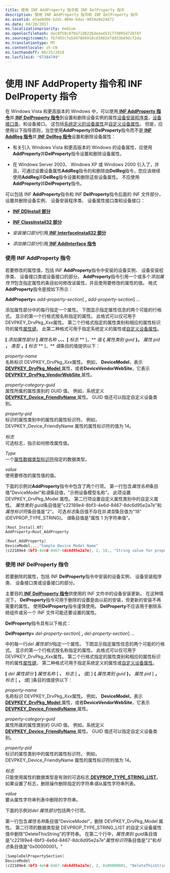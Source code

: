 ```yaml
---
title: 使用 INF AddProperty 指令和 INF DelProperty 指令
description: 使用 INF AddProperty 指令和 INF DelProperty 指令
ms.assetid: e5ae8d66-b2dc-409e-bdac-9034a9e24672
ms.date: 04/20/2017
ms.localizationpriority: medium
ms.openlocfilehash: dac0f50c870a71d8236deda453177d895d72bf8f
ms.sourcegitcommit: fb7d95c7a5d47860918cd3602efdd33b69dcf2da
ms.translationtype: MT
ms.contentlocale: zh-CN
ms.lasthandoff: 06/25/2019
ms.locfileid: "67384749"
---
```

# <a name="using-the-inf-addproperty-directive-and-the-inf-delproperty-directive"></a>使用 INF AddProperty 指令和 INF DelProperty 指令


在 Windows Vista 和更高版本的 Windows 中，可以使用[ **INF AddProperty 指令**](inf-addproperty-directive.md)并[ **INF DelProperty 指令**](inf-delproperty-directive.md)到设置和删除设备实例的属性[设备安装程序类](device-setup-classes.md)，[设备接口类](device-interface-classes.md)，和设备接口。 这包括[系统定义的设备属性](system-defined-device-properties2.md)并[自定义设备属性](creating-custom-device-properties.md)。 但是，应使用以下指导原则，当您使用**AddProperty**并**DelProperty**指令而不是[ **INF AddReg 指令**](inf-addreg-directive.md)并[ **INF DelReg 指令**](inf-delreg-directive.md)设置和删除设备属性：

-   有关引入 Windows Vista 和更高版本的 Windows 的设备属性，应使用**AddProperty**并**DelProperty**指令设置和删除设备属性。

-   在 Windows Server 2003、 Windows XP 或 Windows 2000 引入了，并且，可通过设置设备属性**AddReg**指令的和删除由**DelReg**指令，您应该继续使用**AddReg**并**DelReg**指令设置和删除这些设备属性。 不应使用**AddProperty**并**DelProperty**指令。

可以包括 INF **AddProperty**指令和 INF **DelProperty**指令后面的 INF 文件部分，设置并删除设备实例、 设备安装程序类、 设备属性接口类和设备接口：

-   [**INF DDInstall 部分**](inf-ddinstall-section.md)

-   [**INF ClassInstall32 部分**](inf-classinstall32-section.md)

-   *安装接口部分*引用[ **INF InterfaceInstall32 部分**](inf-interfaceinstall32-section.md)

-   *添加接口部分*引用[ **INF AddInterface 指令**](inf-addinterface-directive.md)

### <a name="using-the-inf-addproperty-directive"></a>使用 INF AddProperty 指令

若要修改的属性值，包括 INF **AddProperty**指令中安装的设备实例、 设备安装程序类、 设备接口类或设备接口的部分。 **AddProperty**指令引用一个或多个*添加属性节*包含指定属性的条目如何修改该属性，并且使用要修改的属性的值。 格式**AddProperty**指令是按如下所示：

**AddProperty=** <em>add-property-section</em>\[ **,** <em>add-property-section</em>\] ...

添加属性部分中的每行指定一个属性。 下图显示指定属性信息的两个可能的行格式。 显示的第一个行格式按名称指定的属性。 此格式可以仅可用于 DEVPKEY_DrvPkg_*Xxx*属性。 第二个行格式指定的属性类别和相应的属性标识符的属性[属性键](property-keys.md)。 此第二种格式可用于指定系统定义的属性或[自定义设备属性](creating-custom-device-properties.md)。

**\[** <em>添加属性部分</em> **\]** 
<em>属性名称</em> **、、、\[** <em>标志</em> ** \]，** <em>值</em>
 **{** <em>属性类别 guid</em> **}，** <em>属性 pid</em> **，** <em>类型</em> **，\[** <em>标志</em> ** \]，** <em>值</em>条目的值提供以下：

<a href="" id="property-name"></a>*property-name*  
名称标识 DEVPKEY_DrvPkg_*Xxx*属性。 例如， **DeviceModel**，表示[ **DEVPKEY_DrvPkg_Model** ](https://docs.microsoft.com/windows-hardware/drivers/install/devpkey-drvpkg-model)属性，或者**DeviceVendorWebSite**，它表示[ **DEVPKEY_DrvPkg_VendorWebSite** ](https://docs.microsoft.com/windows-hardware/drivers/install/devpkey-drvpkg-vendorwebsite)属性。

<a href="" id="property-category-guid"></a>*property-category-guid*  
属性所属的属性类别的 GUID 值。 例如，系统定义[ **DEVPKEY_Device_FriendlyName** ](https://docs.microsoft.com/windows-hardware/drivers/install/devpkey-device-friendlyname)属性。 GUID 值还可以指定自定义设备类别。

<a href="" id="property-pid"></a>*property-pid*  
标识的属性类别中的属性的属性标识符。 例如，DEVPKEY_Device_FriendlyName 属性的属性标识符的值为 14。

<a href="" id="flags"></a>*标志*  
可选标志，指示如何修改属性值。

<a href="" id="type"></a>*Type*  
一个[属性数据类型标识符](property-data-type-identifiers.md)指定的数据类型。

<a href="" id="value"></a>*value*  
使用要修改的属性值的值。

下面的示例对**AddProperty**指令中包含了两个行项。 第一行包含*属性名称*条目值"DeviceModel"和*值*条目值，"示例设备模型名称"。 此项设置 DEVPKEY_DrvPkg_Model 属性。 第二行项设置自定义属性类别中的自定义属性。 *属性类别 guid*条目值是"c22189e4-8bf3-4e6d-8467-8dc6d95e2a7e"和*属性标识符*条目值是"2"。 可选*标志*条目值不存在并*类型*条目值为"18"(DEVPROP_TYPE_STRING)。 *值*条目值是"属性 1 为字符串值"。

```cpp
[Root_Install.NT]
AddProperty=Root_AddProperty

[Root_AddProperty]
DeviceModel,,,,"Sample Device Model Name"
{c22189e4-8bf3-4e6d-8467-8dc6d95e2a7e}, 2, 18,, "String value for property 1"
```

### <a name="using-the-inf-delproperty-directive"></a>使用 INF DelProperty 指令

若要删除的属性，包括 INF **DelProperty**指令中安装的设备实例、 设备安装程序类、 设备接口类或设备接口的部分。

主要目的[ **INF DelProperty 指令**](inf-delproperty-directive.md)供使用的 INF 文件中的设备安装更新。 在这种情况下， **DelProperty**指令可用于删除的设置是由以前的安装，但更新的安装不再需要的属性。 使用**DelProperty**指令谨慎使用。 **DelProperty**不应该用于删除系统组件或另一个 INF 文件可能还要设置的属性。

**DelProperty**指令具有以下格式：

**DelProperty=** <em>del-property-section</em>\[ **,** <em>del-property-section</em>\] ...

中的每一行*del 属性部分*指定一个属性。 下图显示指定属性信息的两个可能的行格式。 显示的第一个行格式按名称指定的属性。 此格式可以仅可用于 DEVPKEY_DrvPkg_*Xxx*属性。 第二个行格式指定的属性类别和相应的属性标识符的属性[属性键](property-keys.md)。 第二种格式可用于指定系统定义的属性或[自定义设备属性](creating-custom-device-properties.md)。

**\[** <em>del 属性部分</em> **\]** 
*属性名称* \[ **、** *标志* \[ **，** <em>值</em>\] \] **{** <em>属性类别 guid</em> **}，** *属性 pid* \[ **，** *标志* \[ **，** <em>值</em>\] \]条目的值提供以下：

<a href="" id="property-name"></a>*property-name*  
名称标识 DEVPKEY_DrvPkg_*Xxx*属性。 例如， **DeviceModel**，表示[ **DEVPKEY_DrvPkg_Model** ](https://docs.microsoft.com/windows-hardware/drivers/install/devpkey-drvpkg-model)属性，或者**DeviceVendorWebSite**，它表示[ **DEVPKEY_Device_FriendlyName** ](https://docs.microsoft.com/windows-hardware/drivers/install/devpkey-device-friendlyname)属性。

<a href="" id="property-category-guid"></a>*property-category-guid*  
属性所属的属性类别的 GUID 值。 例如，系统定义[ **DEVPKEY_Device_FriendlyName** ](https://docs.microsoft.com/windows-hardware/drivers/install/devpkey-device-friendlyname)属性。 GUID 值还可以指定自定义设备类别。

<a href="" id="property-pid"></a>*property-pid*  
标识的属性类别中的属性的属性标识符。 例如，DEVPKEY_Device_FriendlyName 属性的属性标识符的值为 14。

<a href="" id="flags"></a>*标志*  
只能使用属性的数据类型是有效的可选标志[ **DEVPROP_TYPE_STRING_LIST**](https://docs.microsoft.com/windows-hardware/drivers/install/devprop-type-string-list)。 如果设置了标志，删除操作删除指定的字符串*值*从属性字符串列表。

<a href="" id="value"></a>*value*  
要从属性字符串列表中删除的字符串。

下面的示例对*del 属性部分*包括两个行项。

第一行包含*属性名称*条目值"DeviceModel"，删除 DEVPKEY_DrvPkg_Model 属性。 第二行项的数据类型是 DEVPROP_TYPE_STRING_LIST 的自定义设备属性值中删除"DeleteThisString"的字符串。 在第二个行中，*属性类别 guid*条目值是"c22189e4-8bf3-4e6d-8467-8dc6d95e2a7e"*属性标识符*条目值是"2"和*标志*条目值是"0x00000001。"

```cpp
[SampleDelPropertySection]
DeviceModel
{c22189e4-8bf3-4e6d-8467-8dc6d95e2a7e}, 2, 0x00000001, "DeleteThisString"
```

 

 





